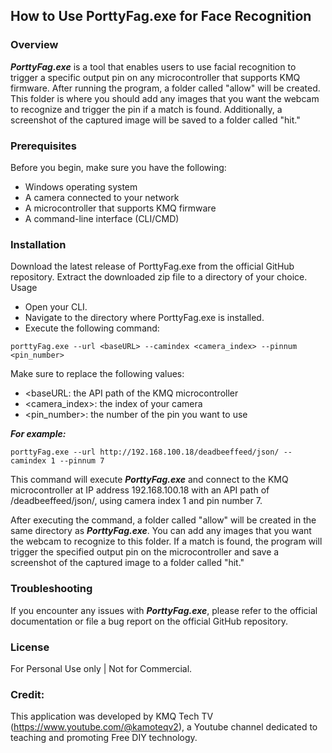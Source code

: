 ## How to Use PorttyFag.exe for Face Recognition
### Overview
***PorttyFag.exe*** is a tool that enables users to use facial recognition to trigger a specific output pin on any microcontroller that supports KMQ firmware. After running the program, a folder called "allow" will be created. This folder is where you should add any images that you want the webcam to recognize and trigger the pin if a match is found. Additionally, a screenshot of the captured image will be saved to a folder called "hit."

### Prerequisites
Before you begin, make sure you have the following:

- Windows operating system
- A camera connected to your network
- A microcontroller that supports KMQ firmware
- A command-line interface (CLI/CMD)

### Installation
Download the latest release of PorttyFag.exe from the official GitHub repository.
Extract the downloaded zip file to a directory of your choice.
Usage

- Open your CLI.
- Navigate to the directory where PorttyFag.exe is installed.
- Execute the following command:

```
porttyFag.exe --url <baseURL> --camindex <camera_index> --pinnum <pin_number>
```

Make sure to replace the following values:

- <baseURL: the API path of the KMQ microcontroller
- <camera_index>: the index of your camera
- <pin_number>: the number of the pin you want to use

***For example:***

```
porttyFag.exe --url http://192.168.100.18/deadbeeffeed/json/ --camindex 1 --pinnum 7
```

This command will execute ***PorttyFag.exe*** and connect to the KMQ microcontroller at IP address 192.168.100.18 with an API path of /deadbeeffeed/json/, using camera index 1 and pin number 7. 

After executing the command, a folder called "allow" will be created in the same directory as ***PorttyFag.exe***. You can add any images that you want the webcam to recognize to this folder. If a match is found, the program will trigger the specified output pin on the microcontroller and save a screenshot of the captured image to a folder called "hit."

### Troubleshooting
If you encounter any issues with ***PorttyFag.exe***, please refer to the official documentation or file a bug report on the official GitHub repository.

### License
For Personal Use only | Not for Commercial.

### Credit:

This application was developed by KMQ Tech TV (https://www.youtube.com/@kamoteqv2), a Youtube channel dedicated to teaching and promoting Free DIY technology.



